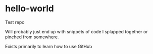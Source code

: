 # hello-world
Test repo 

Will probably just end up with snippets of code I splapped together or pinched from somewhere.


Exists primarily to learn how to use GitHub
